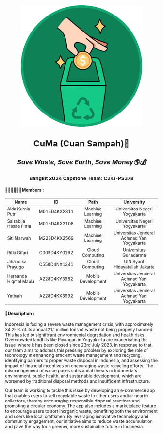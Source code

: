 <p align="center">
  <img align="center" width="400" src="/profile/Variant=Logo.png" />
</p>
<h1 align="center">CuMa (Cuan Sampah)📍</h1>
<h2 align="center"><em>Save Waste, Save Earth, Save Money🌎💰</em></h2>

<h3 align="center">Bangkit 2024 Capstone Team: C241-PS378</h3>

#### 👷🏻‍♂️👷🏻‍♀️Members :
| Name                    | ID            | Path               |  University                                  |
| ---------------------   |:-------------:|:------------------:|:--------------------------------------------:|
| Alda Kurnia Putri       | M015D4KX2311  | Machine Learning   | Universitas Negeri Yogyakarta                |
| Salsabila Hasna Fitria  | M015D4KX2108  | Machine Learning   | Universitas Negeri Yogyakarta                |
| Siti Marwah             | M228D4KX2569  |  Machine Learning  | Universitas Jenderal Achmad Yani Yogyakarta  |
| Rifki Gifari            | C009D4KY0192  | Cloud Computing    | Universitas Gunadarma                        |
| Jihandika Prayugo       | C550D4NX1341  | Cloud Computing    | UIN Syarif Hidayatullah Jakarta              |
| Hernanda Hiqmal Maula   | A228D4KY3982  | Mobile Development | Universitas Jenderal Achmad Yani Yogyakarta  |
| Yatinah                 | A228D4KX3992  | Mobile Development | Universitas Jenderal Achmad Yani Yogyakarta  |

#### 🦺Description :
Indonesia is facing a severe waste management crisis, with approximately 34.29% of
its annual 21.1 million tons of waste not being properly handled. This has led to significant
environmental degradation and health risks. Overcrowded landfills like Piyungan in
Yogyakarta are exacerbating the issue, where it has been closed since 23rd July 2023. In
response to that, our team aims to address this pressing problem by exploring the role of
technology in enhancing efficient waste management and recycling, identifying barriers to
proper waste disposal in Indonesia, and assessing the impact of financial incentives on
encouraging waste recycling efforts. The mismanagement of waste poses substantial
threats to Indonesia's environment, public health, and sustainable development, which are
worsened by traditional disposal methods and insufficient infrastructure.

Our team is working to tackle this issue by developing an e-commerce app that
enables users to sell recyclable waste to other users and/or nearby collectors, thereby
encouraging responsible disposal practices and promoting a circular economy. The app
also includes a marketplace feature to encourage users to sort inorganic waste, benefiting
both the environment and users like local craftsmen. By leveraging innovative technology
and community engagement, our initiative aims to reduce waste accumulation and pave
the way for a greener, more sustainable future in Indonesia.
